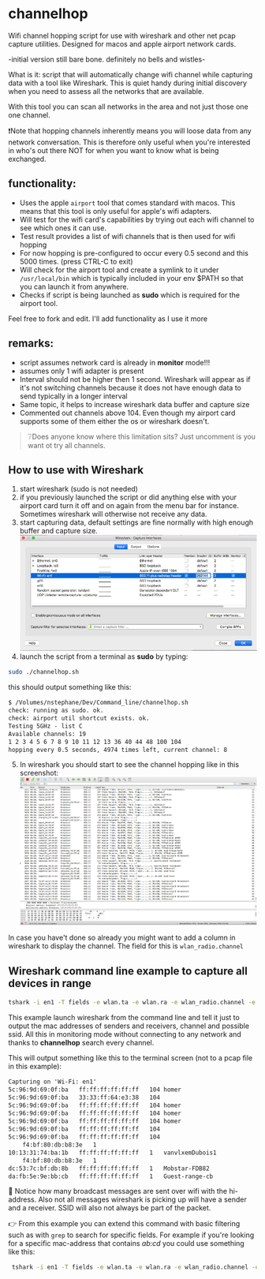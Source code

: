 # channelhop
Wifi channel hopping script for use with wireshark and other net pcap capture utilities. Designed for macos and apple airport network cards.

-initial version still bare bone. definitely no bells and wistles-

What is it: script that will automatically change wifi channel while capturing data with a tool like Wireshark. This is quiet handy during initial discovery when you need to assess all the networks that are available.

With this tool you can scan all networks in the area and not just those one one channel. 

❗Note that hopping channels inherently means you will loose data from any network conversation. This is therefore only useful when you're interested in who's out there NOT for when you want to know what is being exchanged. 


## functionality:
 * Uses the apple `airport` tool that comes standard with macos. This means that this tool is only useful for apple's wifi adapters.
 * Will test for the wifi card's capabilities by trying out each wifi channel to see which ones it can use.
 * Test result provides a list of wifi channels that is then used for wifi hopping 
 * For now hopping is pre-configured to occur every 0.5 second and this 5000 times. (press CTRL-C to exit)
 * Will check for the airport tool and create a symlink to it under `/usr/local/bin` which is typically included in your env $PATH so that you can launch it from anywhere.
 * Checks if script is being launched as __sudo__ which is required for the airport tool.


Feel free to fork and edit. I'll add functionality as I use it more

## remarks:
 * script assumes network card is already in __monitor__ mode!!!
 * assumes only 1 wifi adapter is present
 * Interval should not be higher then 1 second. Wireshark will appear as if it's not switching channels because it does not have enough data to send typically in a longer interval
 * Same topic, it helps to increase wireshark data buffer and capture size
 * Commented out channels above 104. Even though my airport card supports some of them either the os or wireshark doesn't.  
 
>❔Does anyone know where this limitation sits? Just uncomment is you want ot try all channels.


## How to use with Wireshark

 1. start wireshark (sudo is not needed)
 2. if you previously launched the script or did anything else with your airport card turn it off and on again from the menu bar for instance. Sometimes wireshark will otherwise not receive any data.
 3. start capturing data, default settings are fine normally with high enough buffer and capture size.
 ![](lib/wireshark_intf_config.png)  
 4. launch the script from a terminal as __sudo__ by typing:  
 ````bash
 sudo ./channelhop.sh
 ````
 this should output something like this:
 ````
 $ /Volumes/nstephane/Dev/Command_line/channelhop.sh
check: running as sudo. ok.
check: airport util shortcut exists. ok.
Testing 5GHz - list C
Available channels: 19
1 2 3 4 5 6 7 8 9 10 11 12 13 36 40 44 48 100 104
hopping every 0.5 seconds, 4974 times left, current channel: 8
````
 5. In wireshark you should start to see the channel hopping like in this screenshot:  
 ![](lib/wireshark_hopping.png)

 In case you have't done so already you might want to add a column in wireshark to display the channel. The field for this is `wlan_radio.channel` 

 ## Wireshark command line example to capture all devices in range

 ````bash
 tshark -i en1 -T fields -e wlan.ta -e wlan.ra -e wlan_radio.channel -e wlan.ssid -l -I
 `````

This example launch wireshark from the command line and tell it just to output the mac addresses of senders and receivers, channel and possible ssid. All this in monitoring mode without connecting to any network and thanks to __channelhop__ search every channel.

This will output something like this to the terminal screen (not to a pcap file in this example):
```
Capturing on 'Wi-Fi: en1'
5c:96:9d:69:0f:ba	ff:ff:ff:ff:ff:ff	104	homer
5c:96:9d:69:0f:ba	33:33:ff:64:e3:38	104
5c:96:9d:69:0f:ba	ff:ff:ff:ff:ff:ff	104	homer
5c:96:9d:69:0f:ba	ff:ff:ff:ff:ff:ff	104	homer
5c:96:9d:69:0f:ba	ff:ff:ff:ff:ff:ff	104	homer
5c:96:9d:69:0f:ba	ff:ff:ff:ff:ff:ff	104
5c:96:9d:69:0f:ba	ff:ff:ff:ff:ff:ff	104
	f4:bf:80:db:b8:3e	1
10:13:31:74:ba:1b	ff:ff:ff:ff:ff:ff	1	vanvlxemDubois1
	f4:bf:80:db:b8:3e	1
dc:53:7c:bf:db:8b	ff:ff:ff:ff:ff:ff	1	Mobstar-FDB82
da:fb:5e:9e:bb:cb	ff:ff:ff:ff:ff:ff	1	Guest-range-cb
```
🌠 Notice how many broadcast messages are sent over wifi with the hi-address. Also not all messages wireshark is picking up will have a sender and a receiver. SSID will also not always be part of the packet.

👉 From this example you can extend this command with basic filtering such as with `grep` to search for specific fields. For example if you're looking for a specific mac-address that contains _ab:cd_ you could use something like this:
````bash
 tshark -i en1 -T fields -e wlan.ta -e wlan.ra -e wlan_radio.channel -e wlan.ssid -l -I | grep "ab:cd"
````
 
